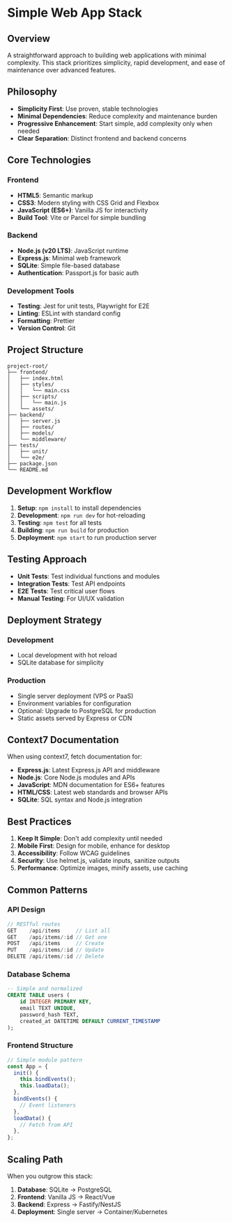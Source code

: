 # Simple Web App Stack

## Overview

A straightforward approach to building web applications with minimal complexity. This stack prioritizes simplicity, rapid development, and ease of maintenance over advanced features.

## Philosophy

- **Simplicity First**: Use proven, stable technologies
- **Minimal Dependencies**: Reduce complexity and maintenance burden
- **Progressive Enhancement**: Start simple, add complexity only when needed
- **Clear Separation**: Distinct frontend and backend concerns

## Core Technologies

### Frontend

- **HTML5**: Semantic markup
- **CSS3**: Modern styling with CSS Grid and Flexbox
- **JavaScript (ES6+)**: Vanilla JS for interactivity
- **Build Tool**: Vite or Parcel for simple bundling

### Backend

- **Node.js (v20 LTS)**: JavaScript runtime
- **Express.js**: Minimal web framework
- **SQLite**: Simple file-based database
- **Authentication**: Passport.js for basic auth

### Development Tools

- **Testing**: Jest for unit tests, Playwright for E2E
- **Linting**: ESLint with standard config
- **Formatting**: Prettier
- **Version Control**: Git

## Project Structure

```
project-root/
├── frontend/
│   ├── index.html
│   ├── styles/
│   │   └── main.css
│   ├── scripts/
│   │   └── main.js
│   └── assets/
├── backend/
│   ├── server.js
│   ├── routes/
│   ├── models/
│   └── middleware/
├── tests/
│   ├── unit/
│   └── e2e/
├── package.json
└── README.md
```

## Development Workflow

1. **Setup**: `npm install` to install dependencies
2. **Development**: `npm run dev` for hot-reloading
3. **Testing**: `npm test` for all tests
4. **Building**: `npm run build` for production
5. **Deployment**: `npm start` to run production server

## Testing Approach

- **Unit Tests**: Test individual functions and modules
- **Integration Tests**: Test API endpoints
- **E2E Tests**: Test critical user flows
- **Manual Testing**: For UI/UX validation

## Deployment Strategy

### Development

- Local development with hot reload
- SQLite database for simplicity

### Production

- Single server deployment (VPS or PaaS)
- Environment variables for configuration
- Optional: Upgrade to PostgreSQL for production
- Static assets served by Express or CDN

## Context7 Documentation

When using context7, fetch documentation for:

- **Express.js**: Latest Express.js API and middleware
- **Node.js**: Core Node.js modules and APIs
- **JavaScript**: MDN documentation for ES6+ features
- **HTML/CSS**: Latest web standards and browser APIs
- **SQLite**: SQL syntax and Node.js integration

## Best Practices

1. **Keep It Simple**: Don't add complexity until needed
2. **Mobile First**: Design for mobile, enhance for desktop
3. **Accessibility**: Follow WCAG guidelines
4. **Security**: Use helmet.js, validate inputs, sanitize outputs
5. **Performance**: Optimize images, minify assets, use caching

## Common Patterns

### API Design

```javascript
// RESTful routes
GET    /api/items     // List all
GET    /api/items/:id // Get one
POST   /api/items     // Create
PUT    /api/items/:id // Update
DELETE /api/items/:id // Delete
```

### Database Schema

```sql
-- Simple and normalized
CREATE TABLE users (
    id INTEGER PRIMARY KEY,
    email TEXT UNIQUE,
    password_hash TEXT,
    created_at DATETIME DEFAULT CURRENT_TIMESTAMP
);
```

### Frontend Structure

```javascript
// Simple module pattern
const App = {
  init() {
    this.bindEvents();
    this.loadData();
  },
  bindEvents() {
    // Event listeners
  },
  loadData() {
    // Fetch from API
  },
};
```

## Scaling Path

When you outgrow this stack:

1. **Database**: SQLite → PostgreSQL
2. **Frontend**: Vanilla JS → React/Vue
3. **Backend**: Express → Fastify/NestJS
4. **Deployment**: Single server → Container/Kubernetes

